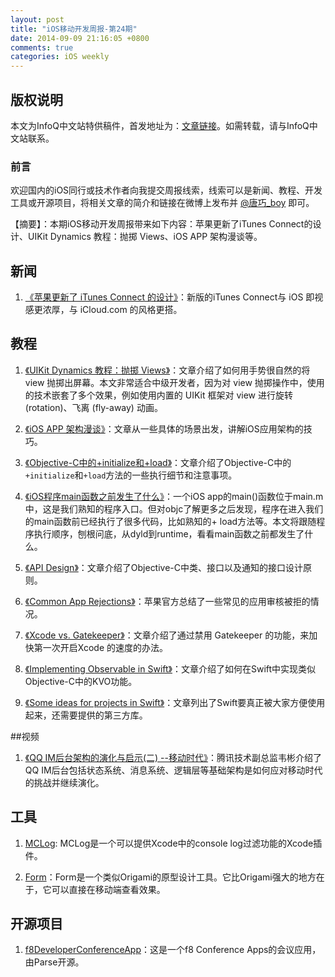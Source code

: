 ```yaml
---
layout: post
title: "iOS移动开发周报-第24期"
date: 2014-09-09 21:16:05 +0800
comments: true
categories: iOS weekly
---
```


## 版权说明

本文为InfoQ中文站特供稿件，首发地址为：[文章链接](http://www.infoq.com/cn/news/2014/09/itunes-connect)。如需转载，请与InfoQ中文站联系。

### 前言

欢迎国内的iOS同行或技术作者向我提交周报线索，线索可以是新闻、教程、开发工具或开源项目，将相关文章的简介和链接在微博上发布并 [@唐巧_boy](http://weibo.com/tangqiaoboy) 即可。

【摘要】：本期iOS移动开发周报带来如下内容：苹果更新了iTunes Connect的设计、UIKit Dynamics 教程：抛掷 Views、iOS APP 架构漫谈等。

## 新闻

 1. [《苹果更新了 iTunes Connect 的设计》](http://www.36kr.com/p/215155.html)：新版的iTunes Connect与 iOS 即视感更浓厚，与 iCloud.com 的风格更搭。

## 教程

 1. [《UIKit Dynamics 教程：抛掷 Views》](http://beyondvincent.com/blog/2014/09/02/uikit-dynamics-tutorial-tossing-views/)：文章介绍了如何用手势很自然的将 view 抛掷出屏幕。本文非常适合中级开发者，因为对 view 抛掷操作中，使用的技术嵌套了多个效果，例如使用内置的 UIKit 框架对 view 进行旋转 (rotation)、飞离 (fly-away) 动画。

 1. [《iOS APP 架构漫谈》](http://studentdeng.github.io/blog/2014/08/29/ios-architecture/)：文章从一些具体的场景出发，讲解iOS应用架构的技巧。

 1. [《Objective-C中的+initialize和+load》](http://www.anselz.com/2014/09/07/objective-c%E4%B8%AD%E7%9A%84initialize%E5%92%8Cload/)：文章介绍了Objective-C中的`+initialize`和`+load`方法的一些执行细节和注意事项。

 1. [《iOS程序main函数之前发生了什么》](http://blog.sunnyxx.com/2014/08/30/objc-pre-main/)：一个iOS app的main()函数位于main.m中，这是我们熟知的程序入口。但对objc了解更多之后发现，程序在进入我们的main函数前已经执行了很多代码，比如熟知的+ load方法等。本文将跟随程序执行顺序，刨根问底，从dyld到runtime，看看main函数之前都发生了什么。

 1. [《API Design》](http://mattgemmell.com/api-design/)：文章介绍了Objective-C中类、接口以及通知的接口设计原则。

 1. [《Common App Rejections》](https://developer.apple.com/app-store/review/rejections/)：苹果官方总结了一些常见的应用审核被拒的情况。

 1. [《Xcode vs. Gatekeeper》](http://furbo.org/2014/09/03/xcode-vs-gatekeeper/)：文章介绍了通过禁用 Gatekeeper 的功能，来加快第一次开启Xcode 的速度的办法。

 1. [《Implementing Observable in Swift》](http://www.merowing.info/2014/07/implementing-observable-in-swift/#.VA1YcrySyXw)：文章介绍了如何在Swift中实现类似Objective-C中的KVO功能。

 1. [《Some ideas for projects in Swift》](http://chris.eidhof.nl/posts/swift-ideas.html)：文章列出了Swift要真正被大家方便使用起来，还需要提供的第三方库。

##视频

 1. [《QQ IM后台架构的演化与启示(二) --移动时代》](http://www.infoq.com/cn/presentations/evolution-and-enlightenment-of-qq-im-backend-architecture)：腾讯技术副总监韦彬介绍了QQ IM后台包括状态系统、消息系统、逻辑层等基础架构是如何应对移动时代的挑战并继续演化。

## 工具

 1. [MCLog](https://github.com/yuhua-chen/MCLog): MCLog是一个可以提供Xcode中的console log过滤功能的Xcode插件。

 1. [Form](http://www.relativewave.com/form.html)：Form是一个类似Origami的原型设计工具。它比Origami强大的地方在于，它可以直接在移动端查看效果。

## 开源项目

 1. [f8DeveloperConferenceApp](https://github.com/ParsePlatform/f8DeveloperConferenceApp)：这是一个f8 Conference Apps的会议应用，由Parse开源。

